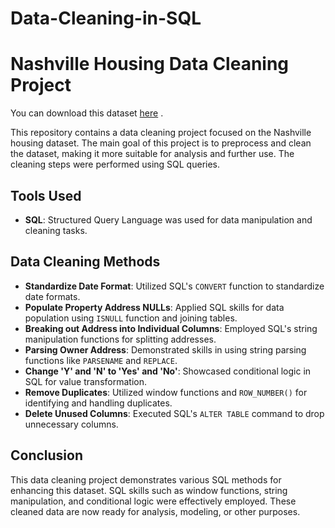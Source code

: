 # Data-Cleaning-in-SQL


# Nashville Housing Data Cleaning Project

You can download this dataset [here](https://github.com/AlexTheAnalyst/PortfolioProjects/raw/main/Nashville%20Housing%20Data%20for%20Data%20Cleaning%20(reuploaded).xlsx) . 

This repository contains a data cleaning project focused on the Nashville housing dataset. The main goal of this project is to preprocess and clean the dataset, making it more suitable for analysis and further use. The cleaning steps were performed using SQL queries.

## Tools Used

- **SQL**: Structured Query Language was used for data manipulation and cleaning tasks. 

## Data Cleaning Methods

- **Standardize Date Format**: Utilized SQL's `CONVERT` function to standardize date formats.
- **Populate Property Address NULLs**: Applied SQL skills for data population using `ISNULL` function and joining tables.
- **Breaking out Address into Individual Columns**: Employed SQL's string manipulation functions for splitting addresses.
- **Parsing Owner Address**: Demonstrated skills in using string parsing functions like `PARSENAME` and `REPLACE`.
- **Change 'Y' and 'N' to 'Yes' and 'No'**: Showcased conditional logic in SQL for value transformation.
- **Remove Duplicates**: Utilized window functions and `ROW_NUMBER()` for identifying and handling duplicates.
- **Delete Unused Columns**: Executed SQL's `ALTER TABLE` command to drop unnecessary columns.

## Conclusion

This data cleaning project demonstrates various SQL methods for enhancing this dataset. SQL skills such as window functions, string manipulation, and conditional logic were effectively employed. These cleaned data are now ready for analysis, modeling, or other purposes.
